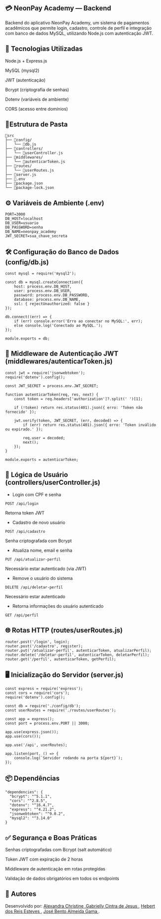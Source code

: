 ## 💳 NeonPay Academy — Backend
Backend do aplicativo NeonPay Academy, um sistema de pagamentos acadêmicos que permite login, cadastro, controle de perfil e integração com banco de dados MySQL, utilizando Node.js com autenticação JWT.
## 🚀 Tecnologias Utilizadas
Node.js + Express.js

MySQL (mysql2)

JWT (autenticação)

Bcrypt (criptografia de senhas)

Dotenv (variáveis de ambiente)

CORS (acesso entre domínios)

## 📂Estrutura de Pasta 
```
📂src
├── 📂config/
│   └── 📃db.js
├── 📂controllers/
│   └── 📃userController.js
├── 📂middlewares/
│   └── 📃autenticarToken.js
├── 📂routes/
│   └── 📃userRoutes.js
├── 📂server.js
├── 📂.env
├── 📂package.json
└── 📂package-lock.json
```
## ⚙️ Variáveis de Ambiente (.env)
```
PORT=3000
DB_HOST=localhost
DB_USER=usuario
DB_PASSWORD=senha
DB_NAME=neonpay_academy
JWT_SECRET=sua_chave_secreta
```
## 🛠️ Configuração do Banco de Dados (config/db.js)
```
const mysql = require('mysql2');

const db = mysql.createConnection({
    host: process.env.DB_HOST,
    user: process.env.DB_USER,
    password: process.env.DB_PASSWORD,
    database: process.env.DB_NAME,
    ssl: { rejectUnauthorized: false }
});

db.connect((err) => {
    if (err) console.error('Erro ao conectar no MySQL:', err);
    else console.log('Conectado ao MySQL.');
});

module.exports = db;
```
## 🔐 Middleware de Autenticação JWT (middlewares/autenticarToken.js)
```
const jwt = require('jsonwebtoken');
require('dotenv').config();

const JWT_SECRET = process.env.JWT_SECRET;

function autenticarToken(req, res, next) {
    const token = req.headers['authorization']?.split(' ')[1];

    if (!token) return res.status(401).json({ erro: 'Token não fornecido' });

    jwt.verify(token, JWT_SECRET, (err, decoded) => {
        if (err) return res.status(401).json({ erro: 'Token inválido ou expirado.' });

        req.user = decoded;
        next();
    });
}

module.exports = autenticarToken;
```
## 🧠 Lógica de Usuário (controllers/userController.js)
- Login com CPF e senha
```
POST /api/login
```
Retorna token JWT
- Cadastro de novo usuário
```
POST /api/cadastro
```
Senha criptografada com Bcrypt

- Atualiza nome, email e senha 
  
```
PUT /api/atualizar-perfil
```
Necessário estar autenticado (via JWT)
- Remove o usuário do sistema
```
DELETE /api/deletar-perfil
```
Necessário estar autenticado
- Retorna informações do usuário autenticado
```
GET /api/perfil
```
## 🌐 Rotas HTTP (routes/userRoutes.js)
```
router.post('/login', login);
router.post('/cadastro', register);
router.put('/atualizar-perfil', autenticarToken, atualizarPerfil);
router.delete('/deletar-perfil', autenticarToken, deletarPerfil);
router.get('/perfil', autenticarToken, getPerfil);
```
## 🖥️ Inicialização do Servidor (server.js)
```
const express = require('express');
const cors = require('cors');
require('dotenv').config();

const db = require('./config/db');
const userRoutes = require('./routes/userRoutes');

const app = express();
const port = process.env.PORT || 3000;

app.use(express.json());
app.use(cors());

app.use('/api', userRoutes);

app.listen(port, () => {
    console.log(`Servidor rodando na porta ${port}`);
});
```
## 📦 Dependências
```
"dependencies": {
  "bcrypt": "^5.1.1",
  "cors": "^2.8.5",
  "dotenv": "^16.4.7",
  "express": "^4.21.2",
  "jsonwebtoken": "^9.0.2",
  "mysql2": "^3.14.0"
}
```
## ✅ Segurança e Boas Práticas
Senhas criptografadas com Bcrypt (salt automático)

Token JWT com expiração de 2 horas

Middleware de autenticação em rotas protegidas

Validação de dados obrigatórios em todos os endpoints

## 📌 Autores
Desenvolvido por:
<a href="https://www.linkedin.com/in/alexandra-christine-silva-590092257">Alexandra Christine </a>,<a href="https://www.linkedin.com/in/gabrielly-cintra/">Gabrielly Cintra de Jesus	</a>, <a href="https://linkedin.com/in/hebert-/">Hebert dos Reis Esteves	</a>, <a href="https://www.linkedin.com/in/jos%C3%A9-almeida-80063a256/">José Bento Almeida Gama </a>.



